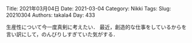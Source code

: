 ﻿Title: 2021年03月04日
Date: 2021-03-04
Category: Nikki
Tags: 
Slug: 20210304
Authors: takala4
Day: 433



生産性について今一度真剣に考えたい．
最近，創造的な仕事をしているからを言い訳にして，のんびりしすぎていた気がする．